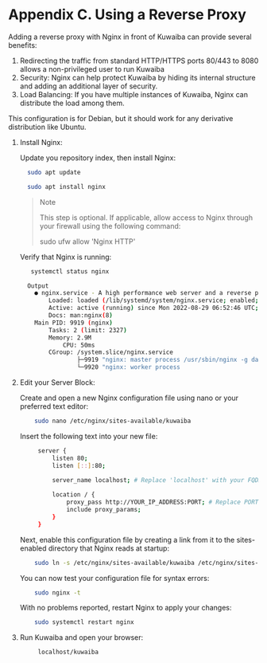 # Appendix C. Using a Reverse Proxy 

Adding a reverse proxy with Nginx in front of Kuwaiba can provide several benefits:

1. Redirecting the traffic from standard HTTP/HTTPS ports 80/443 to 8080   allows  a non-privileged user to run Kuwaiba
2. Security: Nginx can help protect Kuwaiba by hiding its internal structure and adding an additional layer of security.
3. Load Balancing: If you have multiple instances of Kuwaiba, Nginx can distribute the load among them.

This configuration is for Debian, but it should work for any derivative distribution like Ubuntu.

1. Install Nginx:
   
    Update you repository index, then install Nginx:
   
    ``` bash
      sudo apt update
    ```
    ``` bash
      sudo apt install nginx
    ```

    > Note
    >
    >  This step is optional. If applicable, allow access to Nginx through your firewall using the following command:
    >
    > sudo ufw allow 'Nginx HTTP'
    > 
    
    Verify that Nginx is running:
   
   ``` bash
      systemctl status nginx
    ```

    ``` bash
      Output
        ● nginx.service - A high performance web server and a reverse proxy server
            Loaded: loaded (/lib/systemd/system/nginx.service; enabled; vendor preset: enabled)
            Active: active (running) since Mon 2022-08-29 06:52:46 UTC; 39min ago
            Docs: man:nginx(8)
        Main PID: 9919 (nginx)
            Tasks: 2 (limit: 2327)
            Memory: 2.9M
                CPU: 50ms
            CGroup: /system.slice/nginx.service
                    ├─9919 "nginx: master process /usr/sbin/nginx -g daemon on; master_process on;"
                    └─9920 "nginx: worker process   

    ```
    

2. Edit your Server Block:
   
    Create and open a new Nginx configuration file using nano or your preferred text editor:

    ``` bash
        sudo nano /etc/nginx/sites-available/kuwaiba
    ```

    Insert the following text into your new file:
   
   ``` bash
        server {
            listen 80;
            listen [::]:80;

            server_name localhost; # Replace 'localhost' with your FQDN if available
                
            location / {
                proxy_pass http://YOUR_IP_ADDRESS:PORT; # Replace PORT with the port Kuwaiba is running on (default is 8080, but could be different if the default settings were changed)
                include proxy_params;
            }
        }
    ```

   Next, enable this configuration file by creating a link from it to the sites-enabled directory that Nginx reads at startup:

    ``` bash
        sudo ln -s /etc/nginx/sites-available/kuwaiba /etc/nginx/sites-enabled/
    ```

    You can now test your configuration file for syntax errors:
    
    ``` bash
        sudo nginx -t
    ```

    With no problems reported, restart Nginx to apply your changes:
    
    ``` bash
        sudo systemctl restart nginx
    ```
3. Run Kuwaiba and open your browser:
   
   ``` bash
        localhost/kuwaiba
    ```
